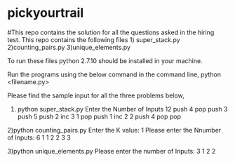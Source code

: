 # pickyourtrail
#This repo contains the solution for all the questions asked in the hiring test.
This repo contains the following files 
      1) super_stack.py
      2)counting_pairs.py
      3)unique_elements.py
      
To run these files python 2.7.10 should be installed in your  machine.

Run the programs using the below command in the command line,
        python <filename.py>
        
Please find the sample input for all the three problems below,

1) python super_stack.py
  Enter the Number of Inputs 12
  push 4
  pop
  push 3
  push 5
  push 2
  inc 3 1
  pop
  push 1
  inc 2 2
  push 4
  pop
  pop
  
 2)python counting_pairs.py
    Enter the K value: 1
    Please enter the Nnumber of Inputs:
    6
    1
    1
    2
    2
    3
    3
    
  3)python unique_elements.py
    Please enter the number of Inputs:
    3
    1
    2
    2
